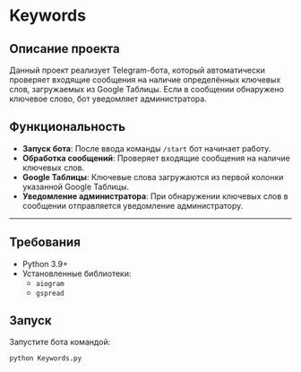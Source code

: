 # Keywords

## Описание проекта

Данный проект реализует Telegram-бота, который автоматически проверяет входящие сообщения на наличие определённых ключевых слов, загружаемых из Google Таблицы. Если в сообщении обнаружено ключевое слово, бот уведомляет администратора.

## Функциональность

- **Запуск бота**: После ввода команды `/start` бот начинает работу.
- **Обработка сообщений**: Проверяет входящие сообщения на наличие ключевых слов.
- **Google Таблицы**: Ключевые слова загружаются из первой колонки указанной Google Таблицы.
- **Уведомление администратора**: При обнаружении ключевых слов в сообщении отправляется уведомление администратору.

---

## Требования

- Python 3.9+
- Установленные библиотеки:
  - `aiogram`
  - `gspread`

## Запуск

Запустите бота командой:

```bash
python Keywords.py
```
